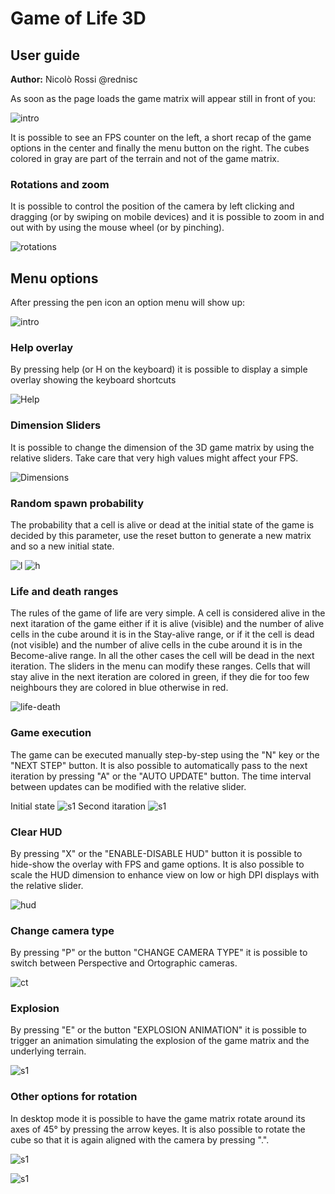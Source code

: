 # Game of Life 3D

## User guide
**Author:** Nicolò Rossi @rednisc

As soon as the page loads the game matrix will appear still in front of you: 

![intro](https://raw.githubusercontent.com/lorenzoiuri/Game-of-Life-3D/master/images/tutorial/Intro.png)

It is possible to see an FPS counter on the left, a short recap of the game options in the center and 
finally the menu button on the right. The cubes colored in gray are part of the terrain and not of the game matrix.

### Rotations and zoom

It is possible to control the position of the camera by left clicking and dragging (or by swiping on mobile devices) and it is possible to zoom in and out with by using the mouse wheel (or by pinching).

![rotations](https://raw.githubusercontent.com/lorenzoiuri/Game-of-Life-3D/master/images/tutorial/Rotations.png)

## Menu options
After pressing the pen icon an option menu will show up:

![intro](https://raw.githubusercontent.com/lorenzoiuri/Game-of-Life-3D/master/images/tutorial/Menu.png)

### Help overlay
By pressing help (or H on the keyboard) it is possible to display a simple overlay showing the keyboard shortcuts

![Help](https://raw.githubusercontent.com/lorenzoiuri/Game-of-Life-3D/master/images/tutorial/HelpMsg.png)

### Dimension Sliders

It is possible to change the dimension of the 3D game matrix by using the relative sliders. Take care that very high 
values might affect your FPS.

![Dimensions](https://raw.githubusercontent.com/lorenzoiuri/Game-of-Life-3D/master/images/tutorial/Dims.png)

### Random spawn probability

The probability that a cell is alive or dead at the initial state of the game is decided by this parameter,
use the reset button to generate a new matrix and so a new initial state.

![l](https://raw.githubusercontent.com/lorenzoiuri/Game-of-Life-3D/master/images/tutorial/low.png)
![h](https://raw.githubusercontent.com/lorenzoiuri/Game-of-Life-3D/master/images/tutorial/high.png)

### Life and death ranges

The rules of the game of life are very simple. A cell is considered alive in the next itaration of the game either if it is alive (visible) and the number of alive cells in the cube around it is in the Stay-alive range, or if it the cell is dead (not visible) and the number of alive cells in the cube around it is in the Become-alive range. In all the other cases the cell will be dead in the next iteration. The sliders in the menu can modify these ranges. Cells that will stay alive in the next iteration are colored in green, if they die for too few neighbours they are colored in blue otherwise in red. 

![life-death](https://raw.githubusercontent.com/lorenzoiuri/Game-of-Life-3D/master/images/tutorial/ranges.png)

### Game execution

The game can be executed manually step-by-step using the "N" key or the "NEXT STEP" button. It is also
possible to automatically pass to the next iteration by pressing "A" or the "AUTO UPDATE" button. The time interval between updates can be modified with the relative slider.

Initial state
![s1](https://raw.githubusercontent.com/lorenzoiuri/Game-of-Life-3D/master/images/tutorial/step1.png)
Second itaration
![s1](https://raw.githubusercontent.com/lorenzoiuri/Game-of-Life-3D/master/images/tutorial/step2.png)

### Clear HUD

By pressing "X" or the "ENABLE-DISABLE HUD" button it is possible to hide-show the overlay with FPS and game options. 
It is also possible to scale the HUD dimension to enhance view on low or high DPI displays with the relative slider.

![hud](https://raw.githubusercontent.com/lorenzoiuri/Game-of-Life-3D/master/images/tutorial/NoHud.png)

### Change camera type

By pressing "P" or the button "CHANGE CAMERA TYPE" it is possible to switch between Perspective and Ortographic cameras.

![ct](https://raw.githubusercontent.com/lorenzoiuri/Game-of-Life-3D/master/images/tutorial/CameraType.png)

### Explosion

By pressing "E" or the button "EXPLOSION ANIMATION" it is possible to trigger an animation simulating the explosion
of the game matrix and the underlying terrain. 

![s1](https://raw.githubusercontent.com/lorenzoiuri/Game-of-Life-3D/master/images/tutorial/Explosion.png)

### Other options for rotation

In desktop mode it is possible to have the game matrix rotate around its axes of 45° by pressing the arrow keyes. It is
also possible to rotate the cube so that it is again aligned with the camera by pressing ".".

![s1](https://raw.githubusercontent.com/lorenzoiuri/Game-of-Life-3D/master/images/tutorial/Rotations_arrow.png)

![s1](https://raw.githubusercontent.com/lorenzoiuri/Game-of-Life-3D/master/images/tutorial/Face.png)





